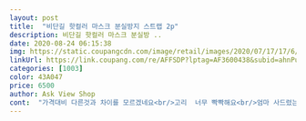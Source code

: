 ```yaml
---
layout: post 
title:  "비단길 핫컬러 마스크 분실방지 스트랩 2p" 
description: 비단길 핫컬러 마스크 분실방 ..
date: 2020-08-24 06:15:38 
img: https://static.coupangcdn.com/image/retail/images/2020/07/17/17/6/a6d36afb-530e-488c-a856-ae6e222b0110.jpg 
linkUrl: https://link.coupang.com/re/AFFSDP?lptag=AF3600438&subid=ahnPublicAsk&pageKey=1923604638&itemId=3265915426&vendorItemId=71232410793&traceid=V0-113-53ad0a72a74d483e 
categories: [1003] 
color: 43A047 
price: 6500 
author: Ask View Shop 
cont:  "가격대비 다른것과 차이를 모르겠네요<br/>고리  너무 빡빡해요<br/>엄마 사드렸는데 깔끔하고 예뻐요 빠른 배송 감사합니다<br/>저는 짐 옮기는 일을 하다보니깐 짧은게 더 낫더라구요  그래서 위를 살짝 묶어서 사용하고 잇어요<br/>제품에 비해 가격이 좀 쎈감이 있지만 다른곳에 배송비생각하면 쿠팡이 오히려 가격이 좋아용 그리고 써보니 완전 편하고 좋아요<br/>" 
---
```

